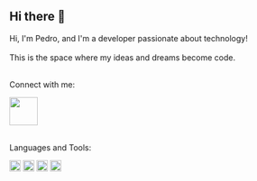## Hi there 👋

Hi, I'm Pedro, and I'm a developer passionate about technology!
<br>
<br>
This is the space where my ideas and dreams become code.
<br>
<br>

Connect with me:
<p>
  <a href= "https://www.linkedin.com/in/pedro-julio-duarte/">
  <img width="50px" src = "https://img.icons8.com/?size=100&id=98960&format=png&color=000000"> 
  </a>
</p>
<br>
Languages ​​and Tools:
<p>
<img width="20" height="20" alt="image" src="https://github.com/user-attachments/assets/853ed65c-ba80-4acd-952b-4f6057b87306"/> <img width="20" height="20" alt="image" src="https://github.com/user-attachments/assets/9ab83e81-7cf6-42b8-9846-16b75c0b11fa" /> <img width="20" height="20" alt="image" src="https://github.com/user-attachments/assets/b7de9343-4aed-4436-a75c-f750a50b0ca2" /> <img width="20" height="20" alt="image" src="https://github.com/user-attachments/assets/d0e69090-4d7f-45f2-96cf-b839dbe1c027" />
</p>
<br>
<br>
